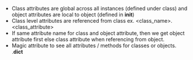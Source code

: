 - Class attributes are global across all instances (defined under class) and object attributes are local to object (defined in __init__)
- Class level attributes are referenced from class ex. <class_name>.<class_attribute>
- If same attribute name for class and object attribute, then we get object attribute first else class attribute when referencing from object.  
- Magic attribute to see all attributes / methods for classes or objects. <name>.__dict__
